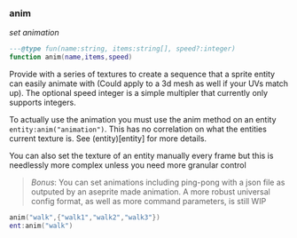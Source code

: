 ### anim

_set animation_

```lua
---@type fun(name:string, items:string[], speed?:integer)
function anim(name,items,speed)
```

Provide with a series of textures to create a sequence that a sprite entity can easily animate with (Could apply to a 3d mesh as well if your UVs match up). The optional speed integer is a simple multipler that currently only supports integers.

To actually use the animation you must use the anim method on an entity `entity:anim("animation")`. This has no correlation on what the entities current texture is. See (entity)[entity] for more details.

You can also set the texture of an entity manually every frame but this is needlessly more complex unless you need more granular control

> _Bonus_: You can set animations including ping-pong with a json file as outputed by an aseprite made animation. A more robust universal config format, as well as more command parameters, is still WIP

```lua
anim("walk",{"walk1","walk2","walk3"})
ent:anim("walk")
```
